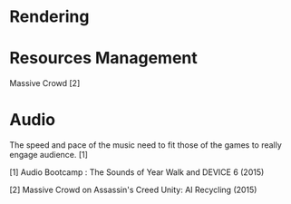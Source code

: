 



# Rendering



# Resources Management

Massive Crowd [2]


# Audio

The speed and pace of the music need to fit those of the games to really engage audience. [1] 


[1] Audio Bootcamp : The Sounds of Year Walk and DEVICE 6 (2015)

[2] Massive Crowd on Assassin's Creed Unity: AI Recycling (2015)